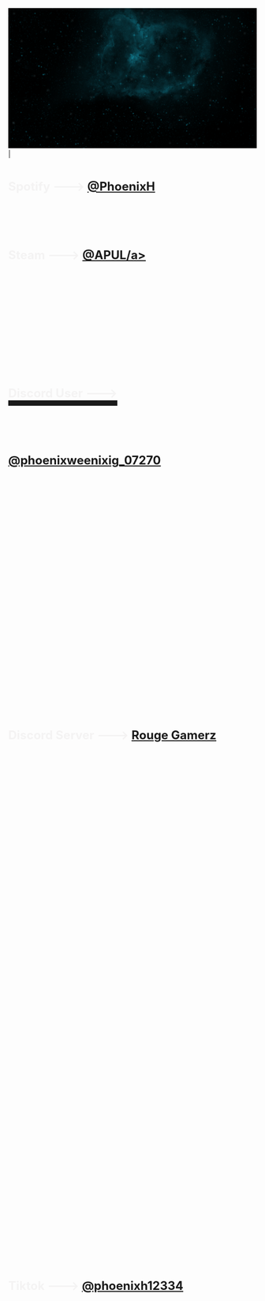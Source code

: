 <head>
    <meta http-equiv="Content-Type" content="text/html; charset=utf-8" />
    <link rel="stylesheet" type="text/css" href="style.css" />
    <title>Phoenix's Socials</title>
    <img src="background.gif" alt="index" />
    </head>
    





</html>|

 <h1><font color="#f4f3f3"><font size="5">Spotify ---> <a href="https://open.spotify.com/user/31y3ig6kv5keee6e4h275mbtirwe?si=345934bb82d44ae6"target="_blank">@PhoenixH</a></font>
 <h1><font color="#f4f3f3"><font size="5">Steam ---> <a href="https://steamcommunity.com/id/AussiePhoenixUrbanLegend/"target="_blank">@APUL/a></font>
 <h1><font color="#f4f3f3"><font size="5">Discord User ---> <a href="https://discord.com/users/1142100409570308176"target="_blank">@phoenixweenixig_07270</a></font>
 <h1><font color="#f4f3f3"><font size="5">Discord Server ---> <a href="https://discord.gg/tCN2nbSCtK"target="_blank">Rouge Gamerz</a></font>
 <h1><font color="#f4f3f3"><font size="5">Tiktok ---> <a href="https://www.tiktok.com/@phoenixh12334"target="_blank">@phoenixh12334</a></font>
 <h1><font color="#f4f3f3"><font size="5">Youtube ---> <a href="https://www.youtube.com/@phoenixhughes1524"target="_blank">@phoenixhughes1524</a></font>
 <h1><font color="#f4f3f3"><font size="5">~~Platform~~<a href="Link~~"target="_blank">~~Username~~</a></font>




</body>
</html>
